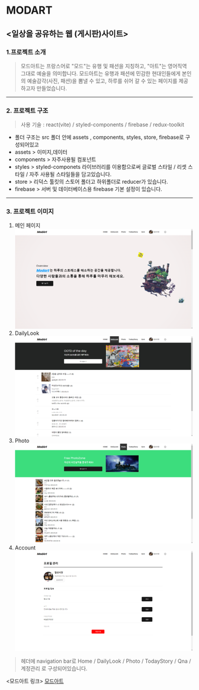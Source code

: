 # MODART
## <일상을 공유하는 웹 (게시판)사이트>

### 1.프로젝트 소개
> 모드아트는 프랑스어로 "모드"는 유행 및 패션을 지칭하고, "아트"는 영어직역 그대로 예술을 의미합니다. 모드아트는 유행과 패션에 민감한 현대인들에게 본인의 예술감각(사진, 패션)을 뽐낼 수 있고, 하루를 쉬어 갈 수 있는 페이지를 제공하고자 만들었습니다.

------

### 2. 프로젝트 구조
> 사용 기술 : react(vite) / styled-components / firebase / redux-toolkit

- 폴더 구조는 src 폴더 안에 assets , components, styles, store, firebase로 구성되어있고
- assets > 이미지,데이터
- components > 자주사용될 컴포넌트
- styles > styled-componets 라이브러리를 이용함으로써 글로벌 스타일 / 리셋 스타일 / 자주 사용될 스타일들을 담고있습니다.
- store > 리덕스 툴킷의 스토어 폴더고 하위폴더로 reducer가 있습니다.
- firebase > 서버 및 데이터베이스용 firebase 기본 설정이 있습니다. 


-----------

### 3. 프로젝트 이미지
1. 메인 페이지
![메인페이지](./src/assets/images/reademe/main.png)
2. DailyLook
![데일리룩](./src/assets/images/reademe/daily.png)
3. Photo
![사진](./src/assets/images/reademe/photo.png)
4. Account
![계정관리](./src/assets/images/reademe/account.png)

> 헤더에 navigation bar로 Home / DailyLook / Photo / TodayStory / Qna / 계정관리 로 구성되어있습니다.


<모드아트 링크>
[모드아트](https://llvovll89.github.io/modart/)
